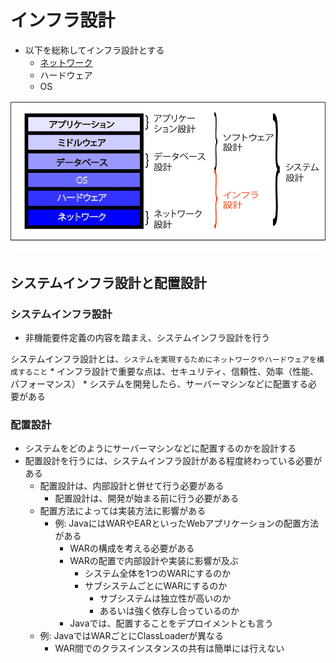 # インフラ設計

* 以下を総称してインフラ設計とする
    * [ネットワーク](AWS)
    * ハードウェア
    * OS

![infra_00](image/infra_00.gif)

## システムインフラ設計と配置設計

### システムインフラ設計

* 非機能要件定義の内容を踏まえ、システムインフラ設計を行う

システムインフラ設計とは、`システムを実現するためにネットワークやハードウェアを構成すること`
    * インフラ設計で重要な点は、セキュリティ、信頼性、効率（性能、パフォーマンス）
    * システムを開発したら、サーバーマシンなどに配置する必要がある
    
### 配置設計

* システムをどのようにサーバーマシンなどに配置するのかを設計する
* 配置設計を行うには、システムインフラ設計がある程度終わっている必要がある
    * 配置設計は、内部設計と併せて行う必要がある
        * 配置設計は、開発が始まる前に行う必要がある
    * 配置方法によっては実装方法に影響がある
        * 例: JavaにはWARやEARといったWebアプリケーションの配置方法がある
            * WARの構成を考える必要がある
            * WARの配置で内部設計や実装に影響が及ぶ
                * システム全体を1つのWARにするのか
                * サブシステムごとにWARにするのか
                    * サブシステムは独立性が高いのか
                    * あるいは強く依存し合っているのか
            * Javaでは、配置することをデプロイメントとも言う
    * 例: JavaではWARごとにClassLoaderが異なる
        * WAR間でのクラスインスタンスの共有は簡単には行えない
